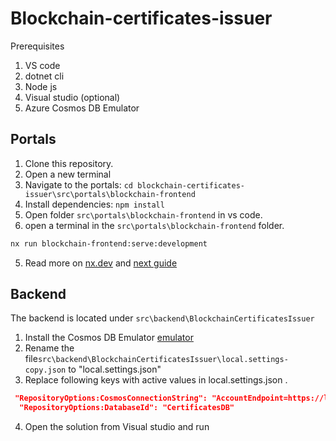 # Blockchain-certificates-issuer

Prerequisites

1. VS code
2. dotnet cli
3. Node js
4. Visual studio (optional)
5. Azure Cosmos DB Emulator

## Portals

1. Clone this repository.
2. Open a new terminal
3. Navigate to the portals: `cd blockchain-certificates-issuer\src\portals\blockchain-frontend`
4. Install dependencies: `npm install`
5. Open folder `src\portals\blockchain-frontend` in vs code.
6. open a terminal in the  `src\portals\blockchain-frontend` folder.

```bash
nx run blockchain-frontend:serve:development
```

5. Read more on [nx.dev](https://nx.dev/latest/react/getting-started/intro) and [next guide](https://nx.dev/latest/react/guides/nextjs)

## Backend

The backend is located under `src\backend\BlockchainCertificatesIssuer`

1. Install the Cosmos DB Emulator [emulator](https://docs.microsoft.com/en-us/azure/cosmos-db/local-emulator?tabs=ssl-netstd21)
2. Rename the file`src\backend\BlockchainCertificatesIssuer\local.settings-copy.json` to "local.settings.json"
3. Replace following keys with active values in local.settings.json .
```json
 "RepositoryOptions:CosmosConnectionString": "AccountEndpoint=https://localhost:8081/;AccountKey=C2y6yDjf5/R+ob0N8A7Cgv30VRDJIWEHLM+4QDU5DE2nQ9nDuVTqobD4b8mGGyPMbIZnqyMsEcaGQy67XIw/Jw==",
  "RepositoryOptions:DatabaseId": "CertificatesDB"

```
4. Open the solution from Visual studio and run
